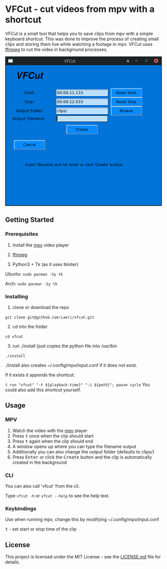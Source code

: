 # VFCut - cut videos from mpv with a shortcut
VFCut is a small tool that helps you to save clips from mpv with a simple keyboard shortcut.
This was done to improve the process of creating small clips and storing them live while watching a footage in mpv.
VFCut uses [ffmpeg](https://github.com/FFmpeg/FFmpeg) to cut the video in background processes.

![VFCut demo](examples/vfcut_example.png)

## Getting Started

### Prerequisites
1. Install the [mpv](https://github.com/mpv-player/mpv) video player

2. [ffmpeg](https://github.com/FFmpeg/FFmpeg)

3. Python3 + Tk (as it uses tkinter)

Ubuntu: `sudo pacman -Sy tk`

Arch: `sudo pacman -Sy tk`

### Installing

1. clone or download the repo

`git clone git@github.com:Laeri/vfcut.git`

2. cd into the folder

`cd vfcut`

3. run ./install (just copies the python file into /usr/bin

`./install`

./install also creates ~/.config/mpv/input.conf if it does not exist.

If it exists it appends the shortcut:

`t run "vfcut" "-t ${playback-time}" "-i ${path}"; pause cycle`
You could also add this shortcut yourself.

## Usage
### MPV
1. Watch the video with the [mpv](https://github.com/mpv-player/mpv) player
2. Press <kbd>t</kbd> once when the clip should start
3. Press <kbd>t</kbd> again when the clip should end
4. A window opens up where you can type the filename output
5. Additionally you can also change the output folder (defaults to clips/)
6. Press <kbd>Enter</kbd> or click the <kbd>Create</kbd> button and the clip is automatically created in the background
### CLI
You can also call 'vfcut' from the cli.

Type `vfcut -h` or `vfcut --help` to see the help text.
### Keybindings
Use when running mpv, change this by modifying ~/.config/mpv/input.conf

<kbd>t</kbd> - set start or stop time of the clip

## License
This project is licensed under the MIT License - see the [LICENSE.md](LICENSE.md) file
for details.
